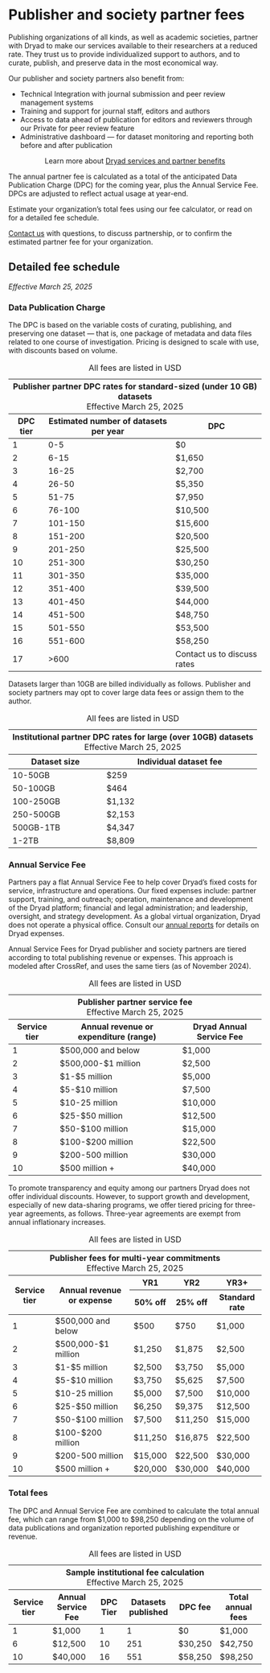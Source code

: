 # Publisher and society partner fees

Publishing organizations of all kinds, as well as academic societies, partner with Dryad to make our services available to their researchers at a reduced rate. They trust us to provide individualized support to authors, and to curate, publish, and preserve data in the most economical way.

Our publisher and society partners also benefit from:

* Technical Integration with journal submission and peer review management systems
* Training and support for journal staff, editors and authors
* Access to data ahead of publication for editors and reviewers through our Private for peer review feature
* Administrative dashboard — for dataset monitoring and reporting both before and after publication


<div class="callout">
  <p style="text-align: center;">Learn more about <a href="/join_us">Dryad services and partner benefits</a></p>
</div>


The annual partner fee is calculated as a total of the anticipated Data Publication Charge (DPC) for the coming year, plus the Annual Service Fee. DPCs are adjusted to reflect actual usage at year-end.

Estimate your organization’s total fees using our fee calculator, or read on for a detailed fee schedule. 

<a href="mailto:partnerships@datadryad.org?subject=Dryad partnership inquiry">Contact us</a> with questions, to discuss partnership, or to confirm the estimated partner fee for your organization.

## Detailed fee schedule

_Effective March 25, 2025_

### Data Publication Charge

The DPC is based on the variable costs of curating, publishing, and preserving one dataset — that is, one package of metadata and data files related to one course of investigation. Pricing is designed to scale with use, with discounts based on volume. 

<div style="text-align: center;">
<div class="table-wrapper" role="region" tabindex="0" style="margin: 0 auto">
  <table style="width: 100%;">
    <caption>
      All fees are listed in USD
    </caption>
    <thead>
      <tr class="callout"><th colspan="3" style="text-align: center;">Publisher partner DPC rates for standard-sized (under 10 GB) datasets<p style="font-weight: normal; margin: 0 auto">Effective March 25, 2025</p></th></tr>
      <tr>
        <th>DPC tier</th>
        <th>Estimated number of datasets per year</th>
        <th>DPC</th>
      </tr>
    </thead>
    <tbody>
      <tr>
        <td>1</td>
        <td>0-5</td>
        <td>$0</td>
      </tr>
      <tr>
        <td>2</td>
        <td>6-15</td>
        <td>$1,650</td>
      </tr>
      <tr>
        <td>3</td>
        <td>16-25</td>
        <td>$2,700</td>
      </tr>
      <tr>
        <td>4</td>
        <td>26-50</td>
        <td>$5,350</td>
      </tr>
      <tr>
        <td>5</td>
        <td>51-75</td>
        <td>$7,950</td>
      </tr>
      <tr>
        <td>6</td>
        <td>76-100</td>
        <td>$10,500</td>
      </tr>
      <tr>
        <td>7</td>
        <td>101-150</td>
        <td>$15,600</td>
      </tr>
      <tr>
        <td>8</td>
        <td>151-200</td>
        <td>$20,500</td>
      </tr>
      <tr>
        <td>9</td>
        <td>201-250</td>
        <td>$25,500</td>
      </tr>
      <tr>
        <td>10</td>
        <td>251-300</td>
        <td>$30,250</td>
      </tr>
      <tr>
        <td>11</td>
        <td>301-350</td>
        <td>$35,000</td>
      </tr>
      <tr>
        <td>12</td>
        <td>351-400</td>
        <td>$39,500</td>
      </tr>
      <tr>
        <td>13</td>
        <td>401-450</td>
        <td>$44,000</td>
      </tr>
      <tr>
        <td>14</td>
        <td>451-500</td>
        <td>$48,750</td>
      </tr>
      <tr>
        <td>15</td>
        <td>501-550</td>
        <td>$53,500</td>
      </tr>
      <tr>
        <td>16</td>
        <td>551-600</td>
        <td>$58,250</td>
      </tr>
      <tr>
        <td>17</td>
        <td>>600</td>
        <td>Contact us to discuss rates</td>
      </tr>
    </tbody>
  </table>
</div>
</div>

Datasets larger than 10GB are billed individually as follows. Publisher and society partners may opt to cover large data fees or assign them to the author.

<div style="text-align: center;">
<div class="table-wrapper" role="region" tabindex="0" style="margin: 0 auto">
  <table style="width: 100%;">
    <caption>
      All fees are listed in USD
    </caption>
    <thead>
      <tr class="callout"><th colspan="2" style="text-align: center;">Institutional partner DPC rates for large (over 10GB) datasets<p style="font-weight: normal; margin: 0 auto">Effective March 25, 2025</p></th></tr>
      <tr>
        <th>Dataset size</th>
        <th>Individual dataset fee</th>
      </tr>
    </thead>
    <tbody>
      <tr>
        <td>10-50GB</td>
        <td>$259</td>
      </tr>
      <tr>
        <td>50-100GB</td>
        <td>$464</td>
      </tr>
      <tr>
        <td>100-250GB</td>
        <td>$1,132</td>
      </tr>
      <tr>
        <td>250-500GB</td>
        <td>$2,153</td>
      </tr>
      <tr>
        <td>500GB-1TB</td>
        <td>$4,347</td>
      </tr>
      <tr>
        <td>1-2TB</td>
        <td>$8,809</td>
      </tr>
    </tbody>
  </table>
</div>
</div>

### Annual Service Fee

Partners pay a flat Annual Service Fee to help cover Dryad’s fixed costs for service, infrastructure and operations. Our fixed expenses include: partner support, training, and outreach; operation, maintenance and development of the Dryad platform; financial and legal administration; and leadership, oversight, and strategy development. As a global virtual organization, Dryad does not operate a physical office. Consult our [annual reports](https://github.com/datadryad/governance/tree/main/annual-reports) for details on Dryad expenses.

Annual Service Fees for Dryad publisher and society partners are tiered according to total publishing revenue or expenses. This approach is modeled after CrossRef, and uses the same tiers (as of November 2024).

<div style="text-align: center;">
<div class="table-wrapper" role="region" tabindex="0" style="margin: 0 auto">
  <table style="width: 100%;">
    <caption>
      All fees are listed in USD
    </caption>
    <thead>
      <tr class="callout"><th colspan="3" style="text-align: center;">Publisher partner service fee<p style="font-weight: normal; margin: 0 auto">Effective March 25, 2025</p></th></tr>
      <tr>
        <th>Service tier</th>
        <th>Annual revenue or expenditure (range)</th>
        <th>Dryad Annual Service Fee</th>
      </tr>
    </thead>
    <tbody>
      <tr>
        <td>1</td>
        <td>$500,000 and below</td>
        <td>$1,000</td>
      </tr>
      <tr>
        <td>2</td>
        <td>$500,000-$1 million</td>
        <td>$2,500</td>
      </tr>
      <tr>
        <td>3</td>
        <td>$1-$5 million</td>
        <td>$5,000</td>
      </tr>
      <tr>
        <td>4</td>
        <td>$5-$10 million</td>
        <td>$7,500</td>
      </tr>
      <tr>
        <td>5</td>
        <td>$10-25 million</td>
        <td>$10,000</td>
      </tr>
      <tr>
        <td>6</td>
        <td>$25-$50 million</td>
        <td>$12,500</td>
      </tr>
      <tr>
        <td>7</td>
        <td>$50-$100 million</td>
        <td>$15,000</td>
      </tr>
      <tr>
        <td>8</td>
        <td>$100-$200 million</td>
        <td>$22,500</td>
      </tr>
      <tr>
        <td>9</td>
        <td>$200-500 million</td>
        <td>$30,000</td>
      </tr>
      <tr>
        <td>10</td>
        <td>$500 million +</td>
        <td>$40,000</td>
      </tr>
    </tbody>
  </table>
</div>
</div>

To promote transparency and equity among our partners Dryad does not offer individual discounts. However, to support growth and development, especially of new data-sharing programs, we offer tiered pricing for three-year agreements, as follows. Three-year agreements are exempt from annual inflationary increases.

<div style="text-align: center;">
<div class="table-wrapper" role="region" tabindex="0" style="margin: 0 auto">
  <table style="width: 100%;">
    <caption>
      All fees are listed in USD
    </caption>
    <thead>
      <tr class="callout"><th colspan="5" style="text-align: center;">Publisher fees for multi-year commitments<p style="font-weight: normal; margin: 0 auto">Effective March 25, 2025</p></th></tr>
      <tr>
        <th rowspan="2">Service tier</th>
        <th rowspan="2">Annual revenue or expense</th>
        <th>YR1</th>
        <th>YR2</th>
        <th>YR3+</th>
      </tr>
      <tr>
        <th>50% off</th>
        <th>25% off</th>
        <th>Standard rate</th>
      </tr>
    </thead>
    <tbody>
      <tr>
        <td>1</td>
        <td>$500,000 and below</td>
        <td>$500</td>
        <td>$750</td>
        <td>$1,000</td>
      </tr>
      <tr>
        <td>2</td>
        <td>$500,000-$1 million</td>
        <td>$1,250</td>
        <td>$1,875</td>
        <td>$2,500</td>
      </tr>
      <tr>
        <td>3</td>
        <td>$1-$5 million</td>
        <td>$2,500</td>
        <td>$3,750</td>
        <td>$5,000</td>
      </tr>
      <tr>
        <td>4</td>
        <td>$5-$10 million</td>
        <td>$3,750</td>
        <td>$5,625</td>
        <td>$7,500</td>
      </tr>
      <tr>
        <td>5</td>
        <td>$10-25 million</td>
        <td>$5,000</td>
        <td>$7,500</td>
        <td>$10,000</td>
      </tr>
      <tr>
        <td>6</td>
        <td>$25-$50 million</td>
        <td>$6,250</td>
        <td>$9,375</td>
        <td>$12,500</td>
      </tr>
      <tr>
        <td>7</td>
        <td>$50-$100 million</td>
        <td>$7,500</td>
        <td>$11,250</td>
        <td>$15,000</td>
      </tr>
      <tr>
        <td>8</td>
        <td>$100-$200 million</td>
        <td>$11,250</td>
        <td>$16,875</td>
        <td>$22,500</td>
      </tr>
      <tr>
        <td>9</td>
        <td>$200-500 million</td>
        <td>$15,000</td>
        <td>$22,500</td>
        <td>$30,000</td>
      </tr>
      <tr>
        <td>10</td>
        <td>$500 million +</td>
        <td>$20,000</td>
        <td>$30,000</td>
        <td>$40,000</td>
      </tr>
    </tbody>
  </table>
</div>
</div>

### Total fees

The DPC and Annual Service Fee are combined to calculate the total annual fee, which can range from $1,000 to $98,250 depending on the volume of data publications and organization reported publishing expenditure or revenue.

<div style="text-align: center;">
<div class="table-wrapper" role="region" tabindex="0" style="margin: 0 auto">
  <table style="width: 100%;">
    <caption>
      All fees are listed in USD
    </caption>
    <thead>
      <tr class="callout"><th colspan="6" style="text-align: center;">Sample institutional fee calculation<p style="font-weight: normal; margin: 0 auto">Effective March 25, 2025</p></th></tr>
      <tr>
        <th>Service tier</th>
        <th>Annual Service Fee</th>
        <th>DPC Tier</th>
        <th>Datasets published</th>
        <th>DPC fee</th>
        <th>Total annual fees</th>
      </tr>
    </thead>
    <tbody>
      <tr>
        <td>1</td>
        <td>$1,000</td>
        <td>1</td>
        <td>1</td>
        <td>$0</td>
        <td>$1,000</td>
      </tr>
      <tr>
        <td>6</td>
        <td>$12,500</td>
        <td>10</td>
        <td>251</td>
        <td>$30,250</td>
        <td>$42,750</td>
      </tr>
      <tr>
        <td>10</td>
        <td>$40,000</td>
        <td>16</td>
        <td>551</td>
        <td>$58,250</td>
        <td>$98,250</td>
      </tr>
    </tbody>
  </table>
</div>
</div>